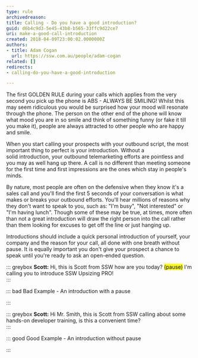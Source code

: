 ```yaml
---
type: rule
archivedreason: 
title: Calling - Do you have a good introduction?
guid: d6b4c9d3-5e45-43b8-b565-33ffc9d22ce7
uri: make-a-good-call-introduction
created: 2018-04-09T23:00:02.0000000Z
authors:
- title: Adam Cogan
  url: https://ssw.com.au/people/adam-cogan
related: []
redirects:
- calling-do-you-have-a-good-introduction

---
```


The first GOLDEN RULE during your calls which applies from the very second you pick up the phone is ABS - ALWAYS BE SMILING! Whilst this may seem ridiculous you would be surprised how your mood will resonate through the phone. The person on the other end of the phone will know what mood you are in so smile and think of something funny (or fake it till you make it), people are always attracted to other people who are happy and smile.

<!--endintro-->

When you start calling your prospects with your outbound script, the most important thing to perfect is your introduction. Without a solid introduction, your outbound telemarketing efforts are pointless and you may as well hang up there. A call is no different than meeting someone for the first time and first impressions are the ones which stay in people's minds.

By nature, most people are often on the defensive when they know it's a sales call and you'll find the first 5 seconds of your conversation is what makes or breaks your outbound efforts. You'll hear millions of reasons why they don't want to speak to you, such as: "I'm busy", "Not interested" or  "I'm having lunch". Though some of these may be true, at times, more often than not a great introduction will draw the right person into the call rather than them looking for excuses to get off the line or just hanging up.

Introductions should include a quick personal introduction of yourself, your company and the reason for your call, all done with one breath without pause. It is equally important you don't give your prospect a chance to speak until you're ready to ask an open-ended question.


::: greybox
 **Scott:** Hi, this is Scott from SSW how are you today? <mark>(pause)</mark> I'm calling you to introduce SSW Upsizing PRO!  
:::


::: bad
Bad Example - An introduction with a pause

:::


::: greybox
 **Scott:** Hi Mr. Smith, this is Scott from SSW calling about some hands-on developer training, is this a convenient time?  
:::


::: good
Good Example - An introduction without pause 

:::
